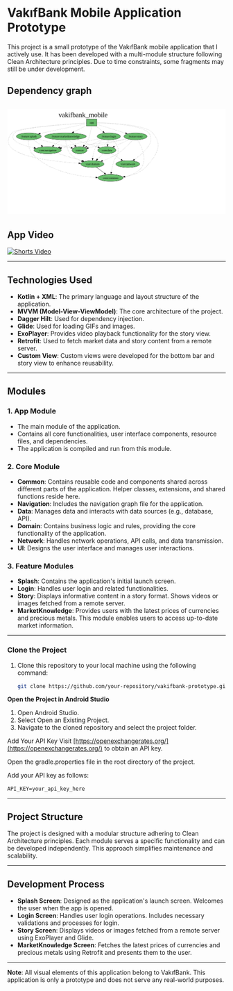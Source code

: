 
# VakıfBank Mobile Application Prototype

This project is a small prototype of the VakıfBank mobile application that I actively use. It has been developed with a multi-module structure following Clean Architecture principles. Due to time constraints, some fragments may still be under development.
## Dependency graph
![Dependency graph](project-dependency-graph/output.svg)
---
## App Video
[![Shorts Video](https://img.youtube.com/vi/hmPB7FN4ra8/0.jpg)](https://www.youtube.com/watch?v=hmPB7FN4ra8)

---

## Technologies Used

- **Kotlin + XML**: The primary language and layout structure of the application.
- **MVVM (Model-View-ViewModel)**: The core architecture of the project.
- **Dagger Hilt**: Used for dependency injection.
- **Glide**: Used for loading GIFs and images.
- **ExoPlayer**: Provides video playback functionality for the story view.
- **Retrofit**: Used to fetch market data and story content from a remote server.
- **Custom View**: Custom views were developed for the bottom bar and story view to enhance reusability.

---

## Modules

### 1. **App Module**
- The main module of the application.
- Contains all core functionalities, user interface components, resource files, and dependencies.
- The application is compiled and run from this module.

### 2. **Core Module**
- **Common**: Contains reusable code and components shared across different parts of the application. Helper classes, extensions, and shared functions reside here.
- **Navigation**: Includes the navigation graph file for the application.
- **Data**: Manages data and interacts with data sources (e.g., database, API).
- **Domain**: Contains business logic and rules, providing the core functionality of the application.
- **Network**: Handles network operations, API calls, and data transmission.
- **UI**: Designs the user interface and manages user interactions.

### 3. **Feature Modules**
- **Splash**: Contains the application's initial launch screen.
- **Login**: Handles user login and related functionalities.
- **Story**: Displays informative content in a story format. Shows videos or images fetched from a remote server.
- **MarketKnowledge**: Provides users with the latest prices of currencies and precious metals. This module enables users to access up-to-date market information.

---
### Clone the Project
1. Clone this repository to your local machine using the following command:
   ```bash
   git clone https://github.com/your-repository/vakifbank-prototype.git
   
**Open the Project in Android Studio**
1. Open Android Studio.
2. Select Open an Existing Project.
3. Navigate to the cloned repository and select the project folder.

Add Your API Key
Visit [https://openexchangerates.org/](https://openexchangerates.org/) to obtain an API key.

Open the gradle.properties file in the root directory of the project.

Add your API key as follows:

    
    API_KEY=your_api_key_here

---

## Project Structure

The project is designed with a modular structure adhering to Clean Architecture principles. Each module serves a specific functionality and can be developed independently. This approach simplifies maintenance and scalability.

---

## Development Process

- **Splash Screen**: Designed as the application's launch screen. Welcomes the user when the app is opened.
- **Login Screen**: Handles user login operations. Includes necessary validations and processes for login.
- **Story Screen**: Displays videos or images fetched from a remote server using ExoPlayer and Glide.
- **MarketKnowledge Screen**: Fetches the latest prices of currencies and precious metals using Retrofit and presents them to the user.

---


**Note**: All visual elements of this application belong to VakıfBank. This application is only a prototype and does not serve any real-world purposes.
